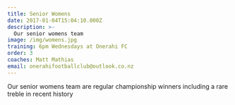 ```yaml
---
title: Senior Womens
date: 2017-01-04T15:04:10.000Z
description: >-
  Our senior womens team
image: /img/womens.jpg
training: 6pm Wednesdays at Onerahi FC
order: 3
coaches: Matt Mathias
email: onerahifootballclub@outlook.co.nz
---
```


Our senior womens team are regular championship winners including a rare treble in recent history